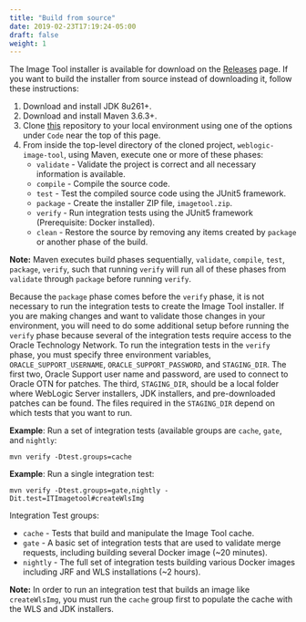 ```yaml
---
title: "Build from source"
date: 2019-02-23T17:19:24-05:00
draft: false
weight: 1
---
```



The Image Tool installer is available for download on the [Releases](https://github.com/oracle/weblogic-image-tool/releases) page.
If you want to build the installer from source instead of downloading it, follow these instructions:
1. Download and install JDK 8u261+.
1. Download and install Maven 3.6.3+.
1. Clone [this](https://github.com/oracle/weblogic-image-tool) repository to your local environment using one of the options under `Code` near the top of this page.
1. From inside the top-level directory of the cloned project, `weblogic-image-tool`, using Maven, execute one or
more of these phases:
    - `validate` - Validate the project is correct and all necessary information is available.
    - `compile`  - Compile the source code.
    - `test`     - Test the compiled source code using the JUnit5 framework.
    - `package`  - Create the installer ZIP file, `imagetool.zip`.
    - `verify`   - Run integration tests using the JUnit5 framework (Prerequisite: Docker installed).
    - `clean`    - Restore the source by removing any items created by `package` or another phase of the build.

**Note:** Maven executes build phases sequentially, `validate`, `compile`, `test`, `package`, `verify`, such that
running `verify` will run all of these phases from `validate` through `package` before running `verify`.

Because the `package` phase comes before the `verify` phase, it is not necessary to run the integration tests to create
the Image Tool installer.  If you are making changes and want to validate those changes in your environment, you will
need to do some additional setup before running the `verify` phase because several of the integration tests require
access to the Oracle Technology Network.  To run the integration tests in the
`verify` phase, you must specify three environment variables, `ORACLE_SUPPORT_USERNAME`, `ORACLE_SUPPORT_PASSWORD`,
and `STAGING_DIR`.  The first two, Oracle Support user name and password, are used to connect to Oracle OTN for patches.
The third, `STAGING_DIR`, should be a local folder where WebLogic Server installers, JDK installers, and pre-downloaded
patches can be found.  The files required in the `STAGING_DIR` depend on which tests that you want to run.

**Example**: Run a set of integration tests (available groups are `cache`, `gate`, and `nightly`:
```shell script
mvn verify -Dtest.groups=cache
```

**Example**: Run a single integration test:
```shell script
mvn verify -Dtest.groups=gate,nightly -Dit.test=ITImagetool#createWlsImg
```

Integration Test groups:
- `cache` - Tests that build and manipulate the Image Tool cache.
- `gate`  - A basic set of integration tests that are used to validate merge requests, including building several
Docker image (~20 minutes).
- `nightly` - The full set of integration tests building various Docker images including JRF and WLS
installations (~2 hours).

**Note:** In order to run an integration test that builds an image like `createWlsImg`, you must run the `cache`
group first to populate the cache with the WLS and JDK installers.
